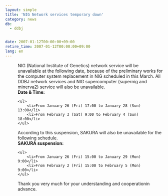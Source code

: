 ```yaml
---
layout: simple
title: 'NIG Network services temporary down'
category: news
db:
  - ddbj


date: 2007-01-12T00:00:00+09:00
retire_time: 2007-01-12T00:00:00+09:00
lang: en
---
```


<html>
<dd>NIG (National Institute of Genetics) network service will be unavailable at the following date, because of the preliminary works for the computer system replacement in NIG scheduled in this March. All DDBJ network services and NIG supercomputer (supernig and minerva2) service will also be unavailable.
<dd><b>Date &amp; Time:</b>

    <ul>
        <li>From January 26 (Fri) 17:00 to January 28 (Sun) 13:00</li>
        <li>From February 3 (Sat) 9:00 to February 4 (Sun) 18:00</li>
    </ul>
<dd>According to this suspension, SAKURA will also be unavailable for the following schedule.<br>
<dd><b>SAKURA suspension:</b>

    <ul>
        <li>From January 26 (Fri) 15:00 to January 29 (Mon) 9:00</li>
        <li>From February 2 (Fri) 15:00 to February 5 (Mon) 9:00</li>
    </ul>
<dd>Thank you very much for your understanding and cooperationin advance.</dd>
</dd>
</dd>
</dd>
</dd>
</html>
